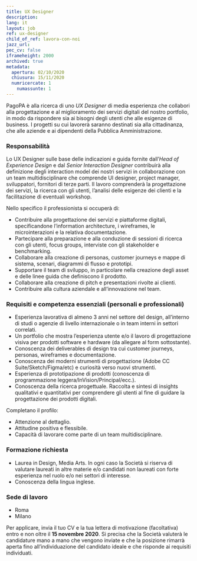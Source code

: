 ```yaml
---
title: UX Designer
description:
lang: it
layout: job
ref: ux-designer
child_of_ref: lavora-con-noi
jazz_url:
pec_cv: false
iframeheight: 2000
archived: true
metadata:
  apertura: 02/10/2020
  chiusura: 15/11/2020
  numricercate: 1
    numassunte: 1
---
```


PagoPA è alla ricerca di uno _UX Designer_ di media esperienza che collabori alla progettazione e al miglioramento dei servizi digitali del nostro portfolio, in modo da rispondere sia ai bisogni degli utenti che alle esigenze di business. I progetti su cui lavorerà saranno destinati sia alla cittadinanza, che alle aziende e ai dipendenti della Pubblica Amministrazione.

### Responsabilità

Lo UX Designer sulle base delle indicazioni e guida fornite dall’_Head of Experience Design_ e dal _Senior Interaction Designer_ contribuirà alla definizione degli interaction model dei nostri servizi in collaborazione con un team multidisciplinare che comprende UI designer, project manager, sviluppatori, fornitori di terze parti.
Il lavoro comprenderà la progettazione dei servizi, la ricerca con gli utenti, l’analisi delle esigenze dei clienti e la facilitazione di eventuali workshop.

Nello specifico il professionista si occuperà di:

- Contribuire alla progettazione dei servizi e piattaforme digitali, specificandone l’information architecture, i wireframes, le microinterazioni e la relativa documentazione.
- Partecipare alla preparazione e alla conduzione di sessioni di ricerca con gli utenti, focus groups, interviste con gli stakeholder e benchmarking.
- Collaborare alla creazione di personas, customer journeys e mappe di sistema, scenari, diagrammi di flusso e prototipi.
- Supportare il team di sviluppo, in particolare nella creazione degli asset e delle linee guida che definiscono il prodotto.
- Collaborare alla creazione di pitch e presentazioni rivolte ai clienti.
- Contribuire alla cultura aziendale e all’innovazione nel team.

### Requisiti e competenza essenziali (personali e professionali)

- Esperienza lavorativa di almeno 3 anni nel settore del design, all’interno di studi o agenzie di livello internazionale o in team interni in settori correlati.
- Un portfolio che mostra l’esperienza utente e/o il lavoro di progettazione visiva per prodotti software e hardware (da allegare al form sottostante).
- Conoscenza dei deliverables di design tra cui customer journeys, personas, wireframes e documentazione.
- Conoscenza dei moderni strumenti di progettazione (Adobe CC Suite/Sketch/Figma/etc) e curiosità verso nuovi strumenti.
- Esperienza di prototipazione di prodotti (conoscenza di programmazione leggera/InVision/Principal/ecc.).
- Conoscenza della ricerca progettuale. Raccolta e sintesi di insights qualitativi e quantitativi per comprendere gli utenti al fine di guidare la progettazione dei prodotti digitali.

​​​​​​​Completano il profilo:

- Attenzione al dettaglio.
- Attitudine positiva e flessibile.
- Capacità di lavorare come parte di un team multidisciplinare.

### Formazione richiesta

- Laurea in Design, Media Arts. In ogni caso la Società si riserva di valutare laureati in altre materie e/o candidati non laureati con forte esperienza nel ruolo e/o nei settori di interesse.
- Conoscenza della lingua inglese.

### Sede di lavoro

- Roma
- Milano

Per applicare, invia il tuo CV e la tua lettera di motivazione (facoltativa) entro e non oltre il **15 novembre 2020**. Si precisa che la Società valuterà le candidature mano a mano che vengono inviate e che la posizione rimarrà aperta fino all’individuazione del candidato ideale e che risponde ai requisiti individuati.
